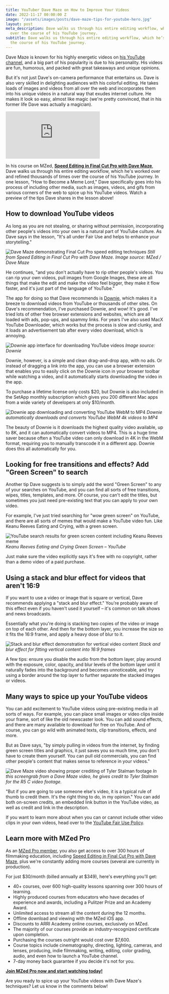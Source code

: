 ```yaml
---
title: YouTuber Dave Maze on How to Improve Your Videos
date: 2022-11-17 00:00:00 Z
image: "/assets/images/posts/dave-maze-tips-for-youtube-hero.jpg"
layout: post
meta_description: Dave walks us through his entire editing workflow, which he’s refined
  over the course of his YouTube journey.
subtitle: Dave walks us through his entire editing workflow, which he’s refined over
  the course of his YouTube journey.
---
```


Dave Maze is known for his highly energetic videos on [his YouTube channel](https://www.youtube.com/c/DaveMaze1), and a big part of his popularity is due to his personality. His videos are fun, humorous, and packed with great takeaways and unique opinions.

But it's not just Dave's on-camera performance that entertains us. Dave is also very skilled in delighting audiences with his colorful editing. He takes loads of images and videos from all over the web and incorporates them into his unique videos in a natural way that exudes internet culture. He makes it look so easy, almost like magic (we're pretty convinced, that in his former life Dave was actually a magician).

<iframe src="https://www.youtube-nocookie.com/embed/AOiJpclb73U" frameborder="0" allow="accelerometer; autoplay; clipboard-write; encrypted-media; gyroscope; picture-in-picture; web-share" allowfullscreen></iframe>

In his course on MZed, [**Speed Editing in Final Cut Pro with Dave Maze**](https://www.mzed.com/courses/speed-editing-final-cut-pro), Dave walks us through his entire editing workflow, which he's worked over and refined thousands of times over the course of his YouTube journey. In one lesson, "How to Become a Meme Lord," Dave specifically goes into his process of including other media, such as images, videos, and gifs from various corners of the web to spice up his YouTube videos. Watch a preview of the tips Dave shares in the lesson above!

## How to download YouTube videos

As long as you are not stealing, or sharing without permission, incorporating other people's videos into your own is a natural part of YouTube culture. As Dave says in the lesson, "It's all under Fair Use and helps to enhance your storytelling."

![Dave Maze demonstrating Final Cut Pro speed editing techniques](/assets/images/posts/dave-maze-final-cut-pro-speed-editing.jpg)
*Still from Speed Editing in Final Cut Pro with Dave Maze. Image source: MZed / Dave Maze*

He continues, "and you don't actually have to rip other people's videos. You can rip your own videos, pull images from Google Images, these are all things that make the edit and make the video feel bigger, they make it flow faster, and it's just part of the language of YouTube."

The app for doing so that Dave recommends is [Downie](https://software.charliemonroe.net/downie/), which makes it a breeze to download videos from YouTube or thousands of other sites. On Dave's recommendation, I've purchased Downie, and wow! It's good. I've tried lots of other free browser extensions and websites, which are all loaded with ads, pop-ups, and spammy links. For years I've also used MacX YouTube Downloader, which works but the process is slow and clunky, and it loads an advertisement tab after every video download, which is annoying.

![Downie app interface for downloading YouTube videos](/assets/images/posts/dave-maze-downie-app-youtube-download.jpg)
*Image source: Downie*

Downie, however, is a simple and clean drag-and-drop app, with no ads. Or instead of dragging a link into the app, you can use a browser extension that enables you to easily click on the Downie icon in your browser toolbar while watching a video, and it automatically starts downloading the video in the app.

To purchase a lifetime license only costs $20, but Downie is also included in the SetApp monthly subscription which gives you 200 different Mac apps from a wide variety of developers at only $10/month.

![Downie app downloading and converting YouTube WebM to MP4](/assets/images/posts/dave-maze-downie-app-interface.jpg)
*Downie automatically downloads and converts YouTube WebM 4k videos to MP4*

The beauty of Downie is it downloads the highest quality video available, up to 8K, and it can automatically convert videos to MP4. This is a huge time saver because often a YouTube video can only download in 4K in the WebM format, requiring you to manually transcode it in a different app. Downie does this all automatically for you.

## Looking for free transitions and effects? Add "Green Screen" to search

Another tip Dave suggests is to simply add the word "Green Screen" to any of your searches on YouTube, and you can find all sorts of free transitions, wipes, titles, templates, and more. Of course, you can't edit the titles, but sometimes you just need pre-existing text that you can apply to your own video.

For example, I've just tried searching for "wow green screen" on YouTube, and there are all sorts of memes that would make a YouTube video fun. Like Keanu Reeves Eating and Crying, with a green screen.

![YouTube search results for green screen content including Keanu Reeves meme](/assets/images/posts/dave-maze-green-screen-search-tip.jpg)
*Keanu Reeves Eating and Crying Green Screen – YouTube*

Just make sure the video explicitly says it's free with no copyright, rather than a demo video of a paid purchase.

## Using a stack and blur effect for videos that aren't 16:9

If you want to use a video or image that is square or vertical, Dave recommends applying a "stack and blur effect." You're probably aware of this effect even if you haven't used it yourself – it's common on talk shows and news broadcasts.

Essentially what you're doing is stacking two copies of the video or image on top of each other. And then for the bottom layer, you increase the size so it fits the 16:9 frame, and apply a heavy dose of blur to it.

![Stack and blur effect demonstration for vertical video content](/assets/images/posts/dave-maze-stack-blur-effect.jpg)
*Stack and blur effect for fitting vertical content into 16:9 frames*

A few tips: ensure you disable the audio from the bottom layer, play around with the exposure, color, opacity, and blur levels of the bottom layer until it naturally fades into the background and becomes unnoticeable, and try using a border around the top layer to further separate the stacked images or videos.

## Many ways to spice up your YouTube videos

You can add excitement to YouTube videos using pre-existing media in all sorts of ways. For example, you can place small images or video clips inside your frame, sort of like the old newscaster look. You can add sound effects, and there are many available to download for free on YouTube. And of course, you can go wild with animated texts, clip transitions, effects, and more.

But as Dave says, "by simply pulling in videos from the internet, by finding green screen titles and graphics, it just saves you so much time, you don't have to create them yourself. You can pull old commercials, you can find other people's content that makes sense to reference in your videos."

![Dave Maze video showing proper crediting of Tyler Stalman footage](/assets/images/posts/dave-maze-crediting-original-content.jpg)
*In this screengrab from a Dave Maze video, he gives credit to Tyler Stalman for the R5 C video footage.*

"But if you are going to use someone else's video, it is a typical rule of thumb to credit them. It's the right thing to do, in my opinion." You can add both on-screen credits, an embedded link button in the YouTube video, as well as credit and link in the description.

If you want to learn more about when you can or cannot include other video clips in your own videos, head over to the [YouTube Fair Use Policy](https://support.google.com/youtube/answer/9783148?hl=en).

## Learn more with MZed Pro

As an [MZed Pro member](https://www.mzed.com/), you also get access to over 300 hours of filmmaking education, including [Speed Editing in Final Cut Pro with Dave Maze](https://www.mzed.com/courses/speed-editing-final-cut-pro), plus we're constantly adding more courses (several are currently in production).

For just $30/month (billed annually at $349), here's everything you'll get:

- 40+ courses, over 600 high-quality lessons spanning over 300 hours of learning.
- Highly produced courses from educators who have decades of experience and awards, including a Pulitzer Prize and an Academy Award.
- Unlimited access to stream all the content during the 12 months.
- Offline download and viewing with the MZed iOS app.
- Discounts to ARRI Academy online courses, exclusively on MZed.
- The majority of our courses provide an industry-recognized certificate upon completion.
- Purchasing the courses outright would cost over $7,600.
- Course topics include cinematography, directing, lighting, cameras, and lenses, producing, indie filmmaking, writing, editing, color grading, audio, and even how to launch a YouTube channel.
- 7-day money back guarantee if you decide it's not for you.

[**Join MZed Pro now and start watching today!**](https://www.mzed.com/)

Are you ready to spice up your YouTube videos with Dave Maze's techniques? Let us know in the comments below!